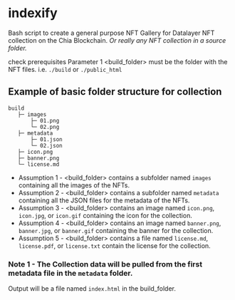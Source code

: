 # indexify
Bash script to create a general purpose NFT Gallery for Datalayer NFT collection on the Chia Blockchain. _Or really any NFT collection in a source folder._

check prerequisites
Parameter 1 <build_folder> must be the folder with the NFT files.  i.e.  `./build` or `./public_html`

## Example of basic folder structure for collection
```
build
   ├─ images
       ├─ 01.png
       └─ 02.png
   ├─ metadata
       ├─ 01.json
       └─ 02.json
   ├─ icon.png
   ├─ banner.png
   └─ license.md
```

* Assumption 1 - <build_folder> contains a subfolder named `images` containing all the images of the NFTs.
* Assumption 2 - <build_folder> contains a subfolder named `metadata` containing all the JSON files for the metadata of the NFTs.
* Assumption 3 - <build_folder> contains an image named `icon.png`, `icon.jpg`, or `icon.gif` containing the icon for the collection.
* Assumption 4 - <build_folder> contains an image named `banner.png`, `banner.jpg`, or `banner.gif` containing the banner for the collection.
* Assumption 5 - <build_folder> contains a file named `license.md`, `license.pdf`, or `license.txt` contain the license for the collection.

### Note 1 - The Collection data will be pulled from the first metadata file in the `metadata` folder.

Output will be a file named `index.html` in the build_folder.
